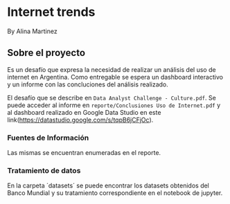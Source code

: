 # Internet trends

By Alina Martinez

## Sobre el proyecto

Es un desafío que expresa la necesidad de realizar un análisis del uso de internet en Argentina. Como entregable se espera un dashboard interactivo y un informe con las concluciones del análisis realizado.

El desafío que se describe en `Data Analyst Challenge - Culture.pdf`. Se puede acceder al informe en `reporte/Conclusiones Uso de Internet.pdf` y al dashboard realizado en Google Data Studio en este link(https://datastudio.google.com/s/tqpB6jCFjOc).

### Fuentes de Información

Las mismas se encuentran enumeradas en el reporte.

### Tratamiento de datos

En la carpeta ´datasets´ se puede encontrar los datasets obtenidos del Banco Mundial y su tratamiento correspondiente en el notebook de jupyter.
